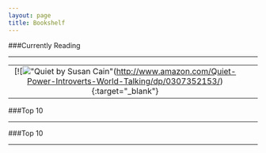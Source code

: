 ```yaml
---
layout: page
title: Bookshelf
---
```


###Currently Reading
- - -

|               |               |               |
|:-------------:|:-------------:|:-------------:|
|[![!["Quiet by Susan Cain"][Quiet](http://www.amazon.com/Quiet-Power-Introverts-World-Talking/dp/0307352153/){:target="_blank"}|    |    |


###Top 10
- - -


###Top 10
- - -


[Quiet]: http://ecx.images-amazon.com/images/I/41m0N7IIcsL._SX323_BO1,204,203,200_.jpg "Quiet by Susan Cain"